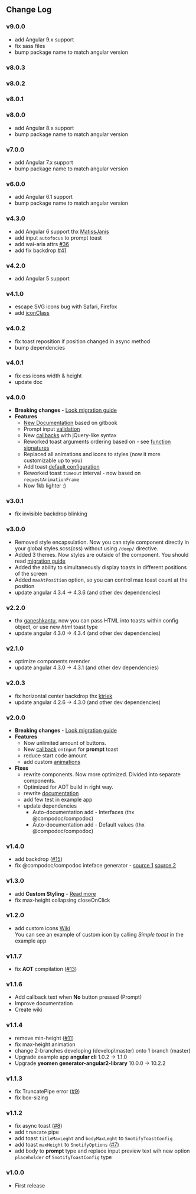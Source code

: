 ## Change Log

### v9.0.0

- add Angular 9.x support
- fix sass files
- bump package name to match angular version

### v8.0.3

### v8.0.2

### v8.0.1

### v8.0.0

- add Angular 8.x support
- bump package name to match angular version

### v7.0.0

- add Angular 7.x support
- bump package name to match angular version

### v6.0.0

- add Angular 6.1 support
- bump package name to match angular version

### v4.3.0

- add Angular 6 support thx [MatissJanis](https://github.com/artemsky/ng-snotify/pull/43)
- add input `autofocus` to prompt toast
- add wai-aria attrs [#36](https://github.com/artemsky/ng-snotify/issues/36)
- add fix backdrop [#41](https://github.com/artemsky/ng-snotify/issues/41)

### v4.2.0

- add Angular 5 support

### v4.1.0

- escape SVG icons bug with Safari, Firefox
- add [iconClass](https://artemsky.github.io/ng-snotify/documentation/api/options.html#iconclass)

### v4.0.2

- fix toast reposition if position changed in async method
- bump dependencies

### v4.0.1

- fix css icons width & height
- update doc

### v4.0.0

- **Breaking changes -** [Look migration guide](https://artemsky.github.io/ng-snotify/documentation/essentials/upgrade.html)
- **Features**
  - [New Documentation](https://artemsky.github.io/ng-snotify/documentation) based on gitbook
  - Prompt input [validation](https://artemsky.github.io/ng-snotify/documentation/essentials/examples.html#prompt--validation)
  - New [callbacks](https://artemsky.github.io/ng-snotify/documentation/api/callbacks.html) with jQuery-like syntax
  - Reworked toast arguments ordering based on - see [function signatures](https://artemsky.github.io/ng-snotify/documentation/api/snotify.html)
  - Replaced all animations and icons to styles (now it more customizable up to you)
  - Add toast [default configuration](https://artemsky.github.io/ng-snotify/documentation/api/options.html)
  - Reworked toast `timeout` interval - now based on `requestAnimationFrame`
  - Now 1kb lighter :)

### v3.0.1

- fix invisible backdrop blinking

### v3.0.0

- Removed style encapsulation. Now you can style component directly in your global styles.scss(css) without using `/deep/` directive.
- Added 3 themes. Now styles are outside of the component. You should read [migration guide](documentation/v2-to-v3-migration-guide.md)
- Added the ability to simultaneously display toasts in different positions of the screen
- Added `maxAtPosition` option, so you can control max toast count at the position
- update angular 4.3.4 -> 4.3.6 (and other dev dependencies)

### v2.2.0

- thx [ganeshkantu](https://github.com/artemsky/ng-snotify/issues/19), now you can pass HTML into toasts within config object, or use new _html_ toast type
- update angular 4.3.0 -> 4.3.4 (and other dev dependencies)

### v2.1.0

- optimize components rerender
- update angular 4.3.0 -> 4.3.1 (and other dev dependencies)

### v2.0.3

- fix horizontal center backdrop thx [ktriek](https://github.com/artemsky/ng-snotify/pull/18)
- update angular 4.2.6 -> 4.3.0 (and other dev dependencies)

### v2.0.0

- **Breaking changes -** [Look migration guide](https://github.com/artemsky/ng-snotify/tree/master/documentation/v1-to-v2-migration-guide.md)
- **Features**
  - Now unlimited amount of buttons.
  - New [callback](https://github.com/artemsky/ng-snotify/tree/master/documentation/v2/api.md#callbacks) `onInput` for **prompt** toast
  - reduce start code amount
  - add custom [animations](https://github.com/artemsky/ng-snotify/tree/master/documentation/v2/animations.md)
- **Fixes**
  - rewrite components. Now more optimized. Divided into separate components.
  - Optimized for AOT build in right way.
  - rewrite [documentation](https://github.com/artemsky/ng-snotify/tree/master/documentation)
  - add few test in example app
  - update dependencies
    - Auto-documentation add - Interfaces (thx @compodoc/compodoc)
    - Auto-documentation add - Default values (thx @compodoc/compodoc)

### v1.4.0

- add backdrop ([#15](https://github.com/artemsky/ng-snotify/issues/15))
- fix @compodoc/compodoc inteface generator - [source 1](https://github.com/compodoc/compodoc/issues/198)
  [source 2](https://github.com/jvandemo/generator-angular2-library/issues/112)

### v1.3.0

- add **Custom Styling** - [Read more](https://github.com/artemsky/ng-snotify/wiki/Custom-Styling)
- fix max-height collapsing closeOnClick

### v1.2.0

- add custom icons [Wiki](https://github.com/artemsky/ng-snotify/wiki/API#custom-icon)  
  You can see an example of custom icon by calling _Simple toast_ in the example app

### v1.1.7

- fix **AOT** compilation ([#13](https://github.com/artemsky/ng-snotify/issues/13))

### v1.1.6

- Add callback text when **No** button pressed (Prompt)
- Improve documentation
- Create wiki

### v1.1.4

- remove min-height ([#11](https://github.com/artemsky/ng-snotify/issues/11))
- fix max-height animation
- change 2-branches developing (develop\master) onto 1 branch (master)
- Upgrade example app **angular cli** 1.0.2 -> 1.1.0
- Upgrade **yeomen generator-angular2-library** 10.0.0 -> 10.2.2

### v1.1.3

- fix TruncatePipe error ([#9](https://github.com/artemsky/ng-snotify/issues/9))
- fix box-sizing

### v1.1.2

- fix async toast ([#8](https://github.com/artemsky/ng-snotify/issues/8))
- add `truncate` pipe
- add toast `titleMaxLeght` and `bodyMaxLeght` to `SnotifyToastConfig`
- add toast `maxHeight` to `SnotifyOptions` ([#7](https://github.com/artemsky/ng-snotify/issues/7))
- add body to **prompt** type and replace input preview text wih new option `placeholder` of `SnotifyToastConfig` type

### v1.0.0

- First release
